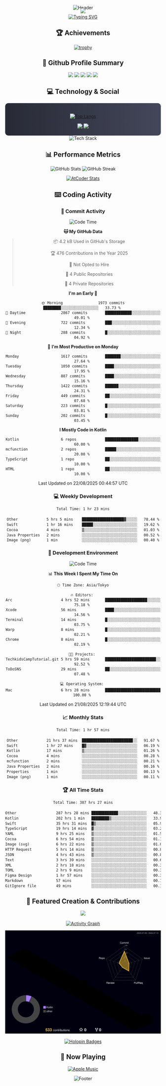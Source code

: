 <div align="center">
  
![Header](https://capsule-render.vercel.app/api?type=waving&color=gradient&customColorList=12&height=300&section=header&text=Welcome%20to%20Batapii's%20Universe&fontSize=50&animation=fadeIn&fontAlignY=40&desc=Android%20Developer%20|%20Kotlin%20LOVE%20)

<div style="margin-top: -20px;">
  <img src="https://readme-typing-svg.herokuapp.com/?lines=Crafting+Android+Experiences;Building+Tomorrow's+Apps+Today;Always+Learning,+Always+Growing&font=Fira%20Code&center=true&width=440&height=45&color=f75c7e&vCenter=true&size=22&pause=1000">
</div>

<a href="https://git.io/typing-svg">
  <img src="https://readme-typing-svg.demolab.com?font=Fira+Code&weight=600&size=28&duration=4000&pause=1000&center=true&vCenter=true&width=800&lines=Hey+there!+I'm+Batapii+%F0%9F%91%8B;Android+Developer+from+Japan+%F0%9F%87%AF%F0%9F%87%B5" alt="Typing SVG" />
</a>

## 🏆 Achievements

[![trophy](https://github-profile-trophy.vercel.app/?username=batapii&theme=onestar&no-frame=true&no-bg=true&column=8&rank=SECRET,SSS,SS,S,AAA,AA,A,B,C,?&margin-w=10&margin-h=10)](https://github.com/ryo-ma/github-profile-trophy)

## 🎯 Github Profile Summary

<div align="center">
  <img src="http://github-profile-summary-cards.vercel.app/api/cards/profile-details?username=batapii&theme=radical" />
  <img src="http://github-profile-summary-cards.vercel.app/api/cards/repos-per-language?username=batapii&theme=radical" />
  <img src="http://github-profile-summary-cards.vercel.app/api/cards/most-commit-language?username=batapii&theme=radical" />
  <img src="http://github-profile-summary-cards.vercel.app/api/cards/stats?username=batapii&theme=radical" />
  <img src="http://github-profile-summary-cards.vercel.app/api/cards/productive-time?username=batapii&theme=radical" />
</div>

## 💻 Technology & Social

<div align="center" style="background: linear-gradient(to right, #282A36, #44475A); padding: 20px; border-radius: 10px;">

[![Top Langs](https://github-readme-stats.vercel.app/api/top-langs/?username=batapii
)](https://github.com/anuraghazra/github-readme-stats)

<div style="margin-top: 15px">
<a href="https://github.com/batapii"><img src="https://img.shields.io/github/followers/batapii?style=for-the-badge&logo=github&label=Follow&color=ff6e96&labelColor=282A36"/></a>
<a href="https://twitter.com/batapii3939"><img src="https://img.shields.io/twitter/follow/batapii?style=for-the-badge&logo=twitter&color=1DA1F2&labelColor=282A36&label= Twitter"/></a>
</div>

</div>

<div align="center">
<img src="https://github-readme-tech-stack.vercel.app/api/cards?title=Tech+Stack&align=center&titleAlign=center&fontSize=20&lineHeight=10&lineCount=4&theme=github_dark&width=800&bg=%230D1117&badge=%23161B22&border=%2321262D&titleColor=%2358A6FF&line1=kotlin%2Ckotlin%2C0095D5%3Bandroid%2Candroid%2C00ff00%3Bjetpackcompose%2Cjetpack%2C4285F4%3B&line2=swift%2Cswift%2CFA7343%3Bfirebase%2Cfirebase%2CFFCA28%3Bgithub%2Cgithub%2C181717%3B&line3=typescript%2Ctypescript%2C3178C6%3Bgraphql%2Cgraphql%2CE10098%3Bsupabase%2Csupabase%2C3FCF8E%3B&line4=gradle%2Cgradle%2C02303A%3Bgitkraken%2Cgitkraken%2C179287%3Bpostman%2Cpostman%2CFF6C37%3B" alt="Tech Stack" />
</div>



## 📊 Performance Metrics

<div align="center">

![GitHub Stats](https://github-readme-stats.vercel.app/api?username=batapii&show_icons=true&theme=radical&hide_border=true&bg_color=0D1117)
![GitHub Streak](https://github-readme-streak-stats.herokuapp.com/?user=batapii&theme=radical&hide_border=true&background=0D1117)

[![AtCoder Stats](https://atcoder-readme-stats.vercel.app/stats/batapii3939?theme=dark&show_history=5&width=495)](https://github.com/iwbc-mzk/atcoder-readme-stats)

</div>

## ⌨️ Coding Activity

### 🌟 Commit Activity
<!--START_SECTION:commit-stats-->
![Code Time](http://img.shields.io/badge/Code%20Time-599%20hrs%2036%20mins-blue)

**🐱 My GitHub Data** 

> 📦 4.2 kB Used in GitHub's Storage 
 > 
> 🏆 476 Contributions in the Year 2025
 > 
> 🚫 Not Opted to Hire
 > 
> 📜 4 Public Repositories 
 > 
> 🔑 4 Private Repositories 
 > 
**I'm an Early 🐤** 

```text
🌞 Morning                1973 commits        ████████░░░░░░░░░░░░░░░░░   33.73 % 
🌆 Daytime                2867 commits        ████████████░░░░░░░░░░░░░   49.01 % 
🌃 Evening                722 commits         ███░░░░░░░░░░░░░░░░░░░░░░   12.34 % 
🌙 Night                  288 commits         █░░░░░░░░░░░░░░░░░░░░░░░░   04.92 % 
```
📅 **I'm Most Productive on Monday** 

```text
Monday                   1617 commits        ███████░░░░░░░░░░░░░░░░░░   27.64 % 
Tuesday                  1050 commits        ████░░░░░░░░░░░░░░░░░░░░░   17.95 % 
Wednesday                887 commits         ████░░░░░░░░░░░░░░░░░░░░░   15.16 % 
Thursday                 1422 commits        ██████░░░░░░░░░░░░░░░░░░░   24.31 % 
Friday                   449 commits         ██░░░░░░░░░░░░░░░░░░░░░░░   07.68 % 
Saturday                 223 commits         █░░░░░░░░░░░░░░░░░░░░░░░░   03.81 % 
Sunday                   202 commits         █░░░░░░░░░░░░░░░░░░░░░░░░   03.45 % 
```


**I Mostly Code in Kotlin** 

```text
Kotlin                   6 repos             ███████████████░░░░░░░░░░   60.00 % 
mcfunction               2 repos             █████░░░░░░░░░░░░░░░░░░░░   20.00 % 
TypeScript               1 repo              ██░░░░░░░░░░░░░░░░░░░░░░░   10.00 % 
HTML                     1 repo              ██░░░░░░░░░░░░░░░░░░░░░░░   10.00 % 
```




 Last Updated on 22/08/2025 00:44:57 UTC
<!--END_SECTION:commit-stats-->

### 💻 Weekly Development
<!--START_SECTION:wakatime-->

```txt
Total Time: 1 hr 23 mins

Other             5 hrs 5 mins    ███████████████████▓░░░░░   78.44 %
Swift             1 hr 16 mins    █████░░░░░░░░░░░░░░░░░░░░   19.62 %
Cocoa             4 mins          ▒░░░░░░░░░░░░░░░░░░░░░░░░   01.03 %
Java Properties   2 mins          ░░░░░░░░░░░░░░░░░░░░░░░░░   00.52 %
Image (png)       1 min           ░░░░░░░░░░░░░░░░░░░░░░░░░   00.40 %
```

<!--END_SECTION:wakatime-->

### 🔨 Development Environment
<!--START_SECTION:dev-stats-->
![Code Time](http://img.shields.io/badge/Code%20Time-599%20hrs%2036%20mins-blue)

📊 **This Week I Spent My Time On** 

```text
🕑︎ Time Zone: Asia/Tokyo

🔥 Editors: 
Arc                      4 hrs 52 mins       ███████████████████░░░░░░   75.18 % 
Xcode                    56 mins             ████░░░░░░░░░░░░░░░░░░░░░   14.56 % 
Terminal                 14 mins             █░░░░░░░░░░░░░░░░░░░░░░░░   03.75 % 
Warp                     8 mins              █░░░░░░░░░░░░░░░░░░░░░░░░   02.21 % 
Chrome                   8 mins              █░░░░░░░░░░░░░░░░░░░░░░░░   02.19 % 

🐱‍💻 Projects: 
TechkidsCampTutorial.git 5 hrs 59 mins       ███████████████████████░░   92.52 % 
ToDoSNS                  29 mins             ██░░░░░░░░░░░░░░░░░░░░░░░   07.48 % 

💻 Operating System: 
Mac                      6 hrs 28 mins       █████████████████████████   100.00 % 
```


 Last Updated on 21/08/2025 12:19:44 UTC
<!--END_SECTION:dev-stats-->

### 📈 Monthly Stats
<!--START_SECTION:wakamonth-->

```txt
Total Time: 1 hr 57 mins

Other             21 hrs 37 mins  ███████████████████████░░   91.67 %
Swift             1 hr 27 mins    █▓░░░░░░░░░░░░░░░░░░░░░░░   06.19 %
Kotlin            17 mins         ▒░░░░░░░░░░░░░░░░░░░░░░░░   01.26 %
Cocoa             4 mins          ░░░░░░░░░░░░░░░░░░░░░░░░░   00.28 %
mcfunction        2 mins          ░░░░░░░░░░░░░░░░░░░░░░░░░   00.21 %
Java Properties   2 mins          ░░░░░░░░░░░░░░░░░░░░░░░░░   00.16 %
Properties        1 min           ░░░░░░░░░░░░░░░░░░░░░░░░░   00.13 %
Image (png)       1 min           ░░░░░░░░░░░░░░░░░░░░░░░░░   00.11 %
```

<!--END_SECTION:wakamonth-->

### 🏆 All Time Stats
<!--START_SECTION:wakaalltime-->

```txt
Total Time: 307 hrs 27 mins

Other                  287 hrs 28 mins ████████████░░░░░░░░░░░░░   48.32 %
Kotlin                 202 hrs 1 min   ████████▒░░░░░░░░░░░░░░░░   33.96 %
Swift                  35 hrs 31 mins  █▒░░░░░░░░░░░░░░░░░░░░░░░   05.97 %
TypeScript             19 hrs 14 mins  ▓░░░░░░░░░░░░░░░░░░░░░░░░   03.23 %
YAML                   9 hrs 25 mins   ▒░░░░░░░░░░░░░░░░░░░░░░░░   01.58 %
Cocoa                  6 hrs 54 mins   ▒░░░░░░░░░░░░░░░░░░░░░░░░   01.16 %
Image (svg)            6 hrs 22 mins   ▒░░░░░░░░░░░░░░░░░░░░░░░░   01.07 %
HTTP Request           5 hrs 14 mins   ▒░░░░░░░░░░░░░░░░░░░░░░░░   00.88 %
JSON                   4 hrs 43 mins   ▒░░░░░░░░░░░░░░░░░░░░░░░░   00.80 %
Text                   3 hrs 39 mins   ░░░░░░░░░░░░░░░░░░░░░░░░░   00.61 %
XML                    2 hrs 18 mins   ░░░░░░░░░░░░░░░░░░░░░░░░░   00.39 %
TOML                   2 hrs 9 mins    ░░░░░░░░░░░░░░░░░░░░░░░░░   00.36 %
Figma Design           1 hr 57 mins    ░░░░░░░░░░░░░░░░░░░░░░░░░   00.33 %
Markdown               57 mins         ░░░░░░░░░░░░░░░░░░░░░░░░░   00.16 %
GitIgnore file         49 mins         ░░░░░░░░░░░░░░░░░░░░░░░░░   00.14 %
```

<!--END_SECTION:wakaalltime-->


## 🌟 Featured Creation & Contributions

<div align="center">
  <a href="https://github.com/batapii/ToDoSNS">
    <img src="https://github-readme-stats.vercel.app/api/pin/?username=batapii&repo=ToDoSNS&theme=radical&hide_border=true&bg_color=0D1117" />
  </a>

[![Activity Graph](https://github-readme-activity-graph.vercel.app/graph?username=batapii&custom_title=Contribution%20Graph&hide_border=true&theme=radical&bg_color=0D1117)](https://github.com/ashutosh00710/github-readme-activity-graph)

![3D Contrib](./profile-3d-contrib/profile-night-rainbow.svg)

[![Holopin Badges](https://holopin.me/batapii)](https://holopin.io/@batapii)

</div>

## 🎵 Now Playing

<div align="center">
  
[![Apple Music](https://music-profile.rayriffy.com/theme/dark.svg?uid=001005.6598667d2ffd4a10a4f429edd0ba24c4.1156)](https://github.com/rayriffy/apple-music-github-profile)

</div>

![Footer](https://capsule-render.vercel.app/api?type=waving&color=gradient&customColorList=12&height=100&section=footer)

</div>
